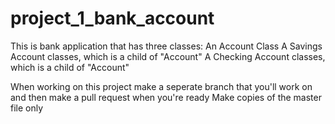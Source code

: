 # project_1_bank_account

This is bank application that has three classes:
    An Account Class
    A Savings Account classes, which is a child of "Account"
    A Checking Account classes, which is a child of "Account"
    
When working on this project make a seperate branch that you'll work on and then make a pull request when you're ready
Make copies of the master file only
